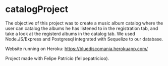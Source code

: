 # catalogProject

The objective of this project was to create a music album catalog where the user can catalog the albums he has listened to in the registration tab, and take a look at the registerd albums in the catalog tab. We used Node.JS/Express and Postgresql integrated with Sequelize to our database.

Website running on Heroku: https://bluediscomania.herokuapp.com/

Project made with Felipe Patrício (felipepatricioo).

